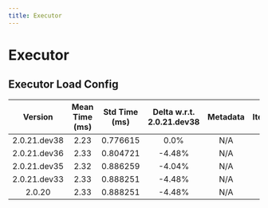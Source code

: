 ```yaml
---
title: Executor
---
```

# Executor

## Executor Load Config

| Version | Mean Time (ms) | Std Time (ms) | Delta w.r.t. 2.0.21.dev38 | Metadata | Iterations |
| :---: | :---: | :---: | :---: | :---: | :---: |
| 2.0.21.dev38 | 2.23 | 0.776615 | 0.0% | N/A | 100 |
| 2.0.21.dev36 | 2.33 | 0.804721 | -4.48% | N/A | 100 |
| 2.0.21.dev35 | 2.32 | 0.886259 | -4.04% | N/A | 100 |
| 2.0.21.dev33 | 2.33 | 0.888251 | -4.48% | N/A | 100 |
| 2.0.20 | 2.33 | 0.888251 | -4.48% | N/A | 100 |
